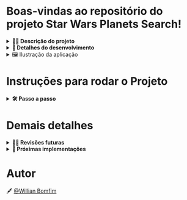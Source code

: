 # Boas-vindas ao repositório do projeto Star Wars Planets Search!

<details>
<summary><strong>👨‍💻 Descrição do projeto</strong></summary><br />

Este projeto consiste em uma lista com filtros de planetas do universo de Star Wars.
</details>

<details>
<summary><strong>📝 Detalhes do desenvolvimento</strong></summary><br />

Esse projeto foi desenvolvido utilizado **React**, **Context API** para gerenciamento de estado, **Hooks** como **useState** e **useEffect**, **HTML** para estruturação dos componentes e **CSS** puro para estilização.

Requisitos desenvolvidos:
- Criado uma requisição para o endpoint `/planets` da API de Star Wars e preenchido uma tabela com os dados retornados, com exceção dos da coluna `residents`;
- Criado um filtro para a tabela através de um texto, exibindo assim somente os planetas cujos nomes incluam o texto digitado;
- Criado um filtro para valores numéricos;
- Implementado múltiplos filtros numéricos;
- Os filtros foram desenvolvidos de modo que não é possível utilizar filtros repetidos;
- Desenvolvido métodos para remover os filtros, tanto individualmente, como todos de uma única vez.
- Criado métodos para ordenar as colunas de forma ascendente ou descendente.
</details>

<details>
<summary>🖼️ Ilustração da aplicação</summary><br />

![image](https://github.com/WBomfim/Starwars-Planet-Search_React/blob/main/images/table-image.png)
</details>

# Instruções para rodar o Projeto

<details>
<summary><strong>🛠 Passo a passo</strong></summary><br />

Clone o repositório

```bash
git@github.com:WBomfim/Starwars-Planet-Search.git
```

Entre na pasta do repositório

```bash
cd Starwars-Planet-Search
```

Instale as dependências

```bash
npm install
```

Inicie o projeto

```bash
npm start
```
</details>

# Demais detalhes

<details>
<summary><strong>🕵🏿 Revisões futuras</strong></summary><br />

- Revisar a presença de estados derivados e possíveis otimizações nas funções de filtro.
</details>

<details>
<summary><strong>🚀 Próximas implementações</strong></summary><br />

- Implementar responsividade para que seja possível utilizar a aplicação em todos os formatos de tela.
- Implementar testes para garantir a qualidade da aplicação e robustez para próximas alterações. 
</details>

# Autor

🖋️ [@Willian Bomfim](https://www.linkedin.com/in/willianbomfim/)
